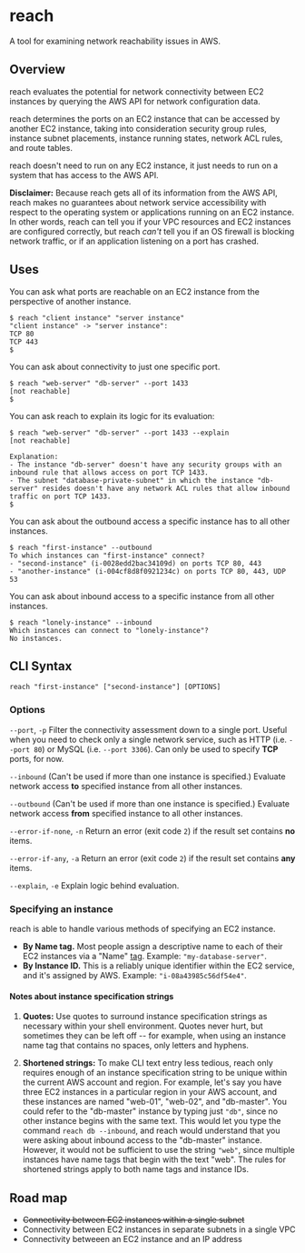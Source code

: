 # reach

A tool for examining network reachability issues in AWS.

## Overview

reach evaluates the potential for network connectivity between EC2 instances by querying the AWS API for network configuration data.

reach determines the ports on an EC2 instance that can be accessed by another EC2 instance, taking into consideration security group rules, instance subnet placements, instance running states, network ACL rules, and route tables.

reach doesn't need to run on any EC2 instance, it just needs to run on a system that has access to the AWS API.

**Disclaimer:** Because reach gets all of its information from the AWS API, reach makes no guarantees about network service accessibility with respect to the operating system or applications running on an EC2 instance. In other words, reach can tell you if your VPC resources and EC2 instances are configured correctly, but reach _can't_ tell you if an OS firewall is blocking network traffic, or if an application listening on a port has crashed.

## Uses

You can ask what ports are reachable on an EC2 instance from the perspective of another instance.

```
$ reach "client instance" "server instance"
"client instance" -> "server instance":
TCP 80
TCP 443
$
```

You can ask about connectivity to just one specific port.

```
$ reach "web-server" "db-server" --port 1433
[not reachable]
$
```

You can ask reach to explain its logic for its evaluation:
```
$ reach "web-server" "db-server" --port 1433 --explain
[not reachable]

Explanation:
- The instance "db-server" doesn't have any security groups with an inbound rule that allows access on port TCP 1433.
- The subnet "database-private-subnet" in which the instance "db-server" resides doesn't have any network ACL rules that allow inbound traffic on port TCP 1433.
$
```

You can ask about the outbound access a specific instance has to all other instances.

```
$ reach "first-instance" --outbound
To which instances can "first-instance" connect?
- "second-instance" (i-0028edd2bac34109d) on ports TCP 80, 443
- "another-instance" (i-004cf8d8f0921234c) on ports TCP 80, 443, UDP 53
```

You can ask about inbound access to a specific instance from all other instances.

```
$ reach "lonely-instance" --inbound
Which instances can connect to "lonely-instance"?
No instances.
```

## CLI Syntax

`reach "first-instance" ["second-instance"] [OPTIONS]`

### Options

`--port`, `-p` Filter the connectivity assessment down to a single port. Useful when you need to check only a single network service, such as HTTP (i.e. `--port 80`) or MySQL (i.e. `--port 3306`). Can only be used to specify **TCP** ports, for now.

`--inbound` (Can't be used if more than one instance is specified.) Evaluate network access **to** specified instance from all other instances.

`--outbound` (Can't be used if more than one instance is specified.) Evaluate network access **from** specified instance to all other instances.

`--error-if-none`, `-n` Return an error (exit code `2`) if the result set contains **no** items.

`--error-if-any`, `-a` Return an error (exit code `2`) if the result set contains **any** items.

`--explain`, `-e` Explain logic behind evaluation.

### Specifying an instance

reach is able to handle various methods of specifying an EC2 instance.

- **By Name tag.** Most people assign a descriptive name to each of their EC2 instances via a "Name" [tag](https://docs.aws.amazon.com/AWSEC2/latest/UserGuide/Using_Tags.html). Example: `"my-database-server"`.
- **By Instance ID.** This is a reliably unique identifier within the EC2 service, and it's assigned by AWS. Example: `"i-08a43985c56df54e4"`.

#### Notes about instance specification strings

1. **Quotes:** Use quotes to surround instance specification strings as necessary within your shell environment. Quotes never hurt, but sometimes they can be left off -- for example, when using an instance name tag that contains no spaces, only letters and hyphens.

1. **Shortened strings:** To make CLI text entry less tedious, reach only requires enough of an instance specification string to be unique within the current AWS account and region. For example, let's say you have three EC2 instances in a particular region in your AWS account, and these instances are named "web-01", "web-02", and "db-master". You could refer to the "db-master" instance by typing just `"db"`, since no other instance begins with the same text. This would let you type the command `reach db --inbound`, and reach would understand that you were asking about inbound access to the "db-master" instance. However, it would not be sufficient to use the string `"web"`, since multiple instances have name tags that begin with the text "web". The rules for shortened strings apply to both name tags and instance IDs.

## Road map

- ~~Connectivity between EC2 instances within a single subnet~~
- Connectivity between EC2 instances in separate subnets in a single VPC
- Connectivity betweeen an EC2 instance and an IP address
